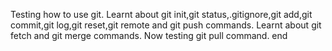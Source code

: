 Testing how to use git.
Learnt about git init,git status,.gitignore,git add,git commit,git log,git reset,git remote and git push commands.
Learnt about git fetch and git merge commands.
Now testing git pull command.
end
